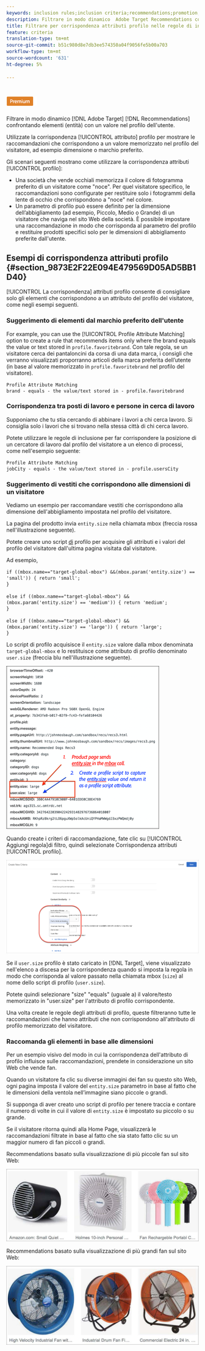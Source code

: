 ```yaml
---
keywords: inclusion rules;inclusion criteria;recommendations;promotion;promotions;dynamic filtering;dynamic;profile attribute matching
description: Filtrare in modo dinamico  Adobe Target Recommendations confrontando elementi (entità) con un valore presente nel profilo dell'utente.
title: Filtrare per corrispondenza attributi profilo nelle regole di inclusione dinamica in  Adobe Target Recommendations
feature: criteria
translation-type: tm+mt
source-git-commit: b51c980d8e7db3ee574350a04f9056fe5b00a703
workflow-type: tm+mt
source-wordcount: '631'
ht-degree: 5%

---
```



# ![Corrispondenza attributo profilo PREMIUM](/help/assets/premium.png)

Filtrare in modo dinamico [!DNL Adobe Target] [!DNL Recommendations] confrontando elementi (entità) con un valore nel profilo dell&#39;utente.

Utilizzate la corrispondenza [!UICONTROL attributo] profilo per mostrare le raccomandazioni che corrispondono a un valore memorizzato nel profilo del visitatore, ad esempio dimensione o marchio preferito.

Gli scenari seguenti mostrano come utilizzare la corrispondenza attributi [!UICONTROL profilo]:

* Una società che vende occhiali memorizza il colore di fotogramma preferito di un visitatore come &quot;noce&quot;. Per quel visitatore specifico, le raccomandazioni sono configurate per restituire solo i fotogrammi della lente di occhio che corrispondono a &quot;noce&quot; nel colore.
* Un parametro di profilo può essere definito per la dimensione dell’abbigliamento (ad esempio, Piccolo, Medio o Grande) di un visitatore che naviga nel sito Web della società. È possibile impostare una raccomandazione in modo che corrisponda al parametro del profilo e restituire prodotti specifici solo per le dimensioni di abbigliamento preferite dall&#39;utente.

## Esempi di corrispondenza attributi profilo {#section_9873E2F22E094E479569D05AD5BB1D40}

[!UICONTROL La corrispondenza] attributi profilo consente di consigliare solo gli elementi che corrispondono a un attributo del profilo del visitatore, come negli esempi seguenti.

### Suggerimento di elementi dal marchio preferito dell&#39;utente

For example, you can use the [!UICONTROL Profile Attribute Matching] option to create a rule that recommends items only where the brand equals the value or text stored in `profile.favoritebrand`. Con tale regola, se un visitatore cerca dei pantaloncini da corsa di una data marca, i consigli che verranno visualizzati proporranno articoli della marca preferita dell’utente (in base al valore memorizzato in `profile.favoritebrand` nel profilo del visitatore).

```
Profile Attribute Matching
brand - equals - the value/text stored in - profile.favoritebrand
```

### Corrispondenza tra posti di lavoro e persone in cerca di lavoro

Supponiamo che tu stia cercando di abbinare i lavori a chi cerca lavoro. Si consiglia solo i lavori che si trovano nella stessa città di chi cerca lavoro.

Potete utilizzare le regole di inclusione per far corrispondere la posizione di un cercatore di lavoro dal profilo del visitatore a un elenco di processi, come nell&#39;esempio seguente:

```
Profile Attribute Matching
jobCity - equals - the value/text stored in - profile.usersCity
```

### Suggerimento di vestiti che corrispondono alle dimensioni di un visitatore

Vediamo un esempio per raccomandare vestiti che corrispondono alla dimensione dell&#39;abbigliamento impostata nel profilo del visitatore.

La pagina del prodotto invia `entity.size` nella chiamata mbox (freccia rossa nell&#39;illustrazione seguente).

Potete creare uno script [di](/help/c-target/c-visitor-profile/profile-parameters.md) profilo per acquisire gli attributi e i valori del profilo del visitatore dall&#39;ultima pagina visitata dal visitatore.

Ad esempio,

```
if ((mbox.name=="target-global-mbox") &&(mbox.param('entity.size') == 'small')) { return 'small';
}

else if ((mbox.name=="target-global-mbox") &&(mbox.param('entity.size') == 'medium')) { return 'medium';
}

else if ((mbox.name=="target-global-mbox") &&(mbox.param('entity.size') == 'large')) { return 'large';
}
```

Lo script di profilo acquisisce il `entity.size` valore dalla mbox denominata `target-global-mbox` e lo restituisce come attributo di profilo denominato `user.size` (freccia blu nell&#39;illustrazione seguente).

![chiamata mbox size](/help/c-recommendations/c-algorithms/assets/size.png)

Quando create i criteri di raccomandazione, fate clic su [!UICONTROL Aggiungi regola]di filtro, quindi selezionate Corrispondenza attributi [!UICONTROL profilo].

![Attributo profilo corrispondente a illustrazione](/help/c-recommendations/c-algorithms/assets/profile-attribute-matching.png)

Se il `user.size` profilo è stato caricato in [!DNL Target], viene visualizzato nell&#39;elenco a discesa per la corrispondenza quando si imposta la regola in modo che corrisponda al valore passato nella chiamata mbox (`size`) al nome dello script di profilo (`user.size`).

Potete quindi selezionare &quot;size&quot; &quot;equals&quot; (uguale a) il valore/testo memorizzato in &quot;user.size&quot; per l&#39;attributo di profilo corrispondente.

Una volta create le regole degli attributi di profilo, queste filtreranno tutte le raccomandazioni che hanno attributi che non corrispondono all&#39;attributo di profilo memorizzato del visitatore.

### Raccomanda gli elementi in base alle dimensioni

Per un esempio visivo del modo in cui la corrispondenza dell&#39;attributo di profilo influisce sulle raccomandazioni, prendete in considerazione un sito Web che vende fan.

Quando un visitatore fa clic su diverse immagini dei fan su questo sito Web, ogni pagina imposta il valore del `entity.size` parametro in base al fatto che le dimensioni della ventola nell’immagine siano piccole o grandi.

Si supponga di aver creato uno script di profilo per tenere traccia e contare il numero di volte in cui il valore di `entity.size` è impostato su piccolo o su grande.

Se il visitatore ritorna quindi alla Home Page, visualizzerà le raccomandazioni filtrate in base al fatto che sia stato fatto clic su un maggior numero di fan piccoli o grandi.

Recommendations basato sulla visualizzazione di più piccole fan sul sito Web:

![raccomandazioni per i piccoli ventilatori](/help/c-recommendations/c-algorithms/assets/small-fans.png)

Recommendations basato sulla visualizzazione di più grandi fan sul sito Web:

![raccomandazioni per i fan di grandi dimensioni](/help/c-recommendations/c-algorithms/assets/large-fans.png)